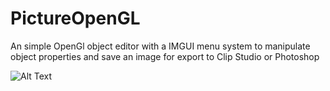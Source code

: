 # PictureOpenGL
An simple OpenGl object editor with a IMGUI menu system to manipulate object properties and save an image for export to Clip Studio or Photoshop


![Alt Text]("opengl.gif")
